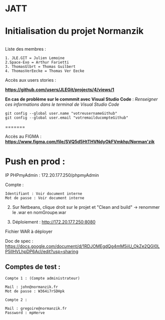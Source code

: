 # JATT
# Initialisation du projet Normanzik

```

 ```
Liste des membres : 

```
1. JLE.GIT = Julien Lemoine
2.Space-Exo = Arthur Farietti
3. ThomasGlbrt = Thomas Guilbert
4. ThomasVerEecke = Thomas Ver Eecke
```

Accès aux users stories : 

**https://github.com/users/JLEGit/projects/4/views/1**

**En cas de problème sur le commmit avec Visual Studio Code** : 
*Renseigner ces informations dans le terminal de Visual Studio Code*

```
git config --global user.name "votreusernameGithub" 
git config --global user.email "votremailducompteGithub"

```
=======


Accès au FIGMA : 
**https://www.figma.com/file/SVQ5d5HtTHVNdyOkFVmkhp/Norman'zik**

# Push en prod : 

IP PHPmyAdmin : 172.20.177.250/phpmyAdmin

Compte : 

```
Identifiant : Voir document interne
Mot de passe : Voir document interne
```

2) Sur Netbeans, clique droit sur le projet et "Clean and build" -> renommer le .war en nomGroupe.war

3) Déploiement : 
http://172.20.177.250:8080

Fichier WAR à déployer


Doc de spec : 
https://docs.google.com/document/d/1RDJOMEgdQg4mM5iiU_OkZe2QGI0LP5IlHVLhpDP6AcI/edit?usp=sharing

## Comptes de test : 

```
Compte 1 : (Compte administrateur)

Mail : john@normanzik.fr
Mot de passe : W364i7rSDHpk

Compte 2 : 

Mail : gregoire@normanzik.fr
Password : mpHerve
```